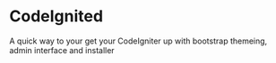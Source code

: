 CodeIgnited
==============

A quick way to your get your CodeIgniter up with bootstrap themeing, admin interface and installer
